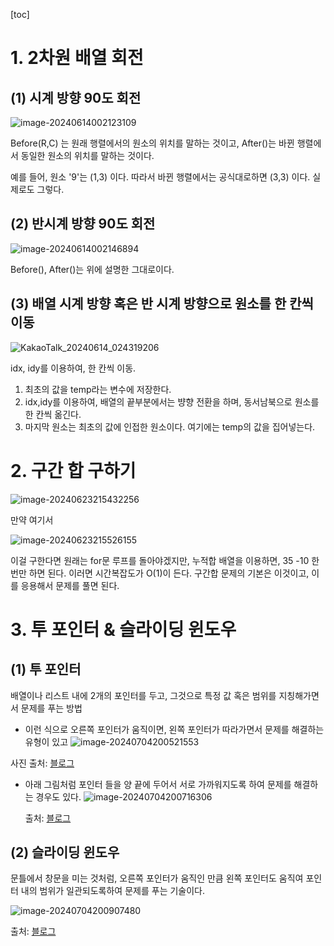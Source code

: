 [toc]

# 1. 2차원 배열 회전

## (1) 시계 방향 90도 회전

![image-20240614002123109](https://github.com/dalcheonroadhead/what-i-study/assets/102154788/9ce6b02d-85dd-424e-a82d-d8ee47cd1294)


Before(R,C) 는 원래 행렬에서의 원소의 위치를 말하는 것이고, After()는 바뀐 행렬에서 동일한 원소의 위치를 말하는 것이다. 

예를 들어,  원소 '9'는 (1,3) 이다. 따라서 바뀐 행렬에서는 공식대로하면 (3,3) 이다. 실제로도 그렇다. 

## (2) 반시계 방향 90도 회전

![image-20240614002146894](https://github.com/dalcheonroadhead/what-i-study/assets/102154788/f3a60458-1d51-4068-85c3-d36af0fe01fd)

Before(), After()는 위에 설명한 그대로이다. 

## (3) 배열 시계 방향 혹은 반 시계 방향으로 원소를 한 칸씩 이동 

![KakaoTalk_20240614_024319206](https://github.com/dalcheonroadhead/what-i-study/assets/102154788/57468324-e7dc-4eee-9cee-192372e6ad09)

idx, idy를 이용하여, 한 칸씩 이동. 

1. 최초의 값을 temp라는 변수에 저장한다.
2. idx,idy를 이용하여, 배열의 끝부분에서는 뱡향 전환을 하며, 동서남북으로 원소를 한 칸씩 옮긴다.
3. 마지막 원소는 최초의 값에 인접한 원소이다. 여기에는 temp의 값을 집어넣는다. 



# 2. 구간 합 구하기 

![image-20240623215432256](../../../../Documents/GitHub/dalcheonroadhead-github-blog/dalcheonroadhead.github.io/images/002-simulation-skill/image-20240623215432256.png)

만약 여기서 

![image-20240623215526155](../../../../Documents/GitHub/dalcheonroadhead-github-blog/dalcheonroadhead.github.io/images/002-simulation-skill/image-20240623215526155.png)

이걸 구한다면 원래는 for문 루프를 돌아야겠지만, 누적합 배열을 이용하면, 35 -10 한 번만 하면 된다. 이러면 시간복잡도가 O(1)이 든다. 구간합 문제의 기본은 이것이고, 이를 응용해서 문제를 풀면 된다.

# 3. 투 포인터 & 슬라이딩 윈도우 

## (1) 투 포인터 

배열이나 리스트 내에 2개의 포인터를 두고, 그것으로 특정 값 혹은 범위를 지칭해가면서 문제를 푸는 방법

-  이런 식으로 오른쪽 포인터가 움직이면, 왼쪽 포인터가 따라가면서 문제를 해결하는 유형이 있고
  ![image-20240704200521553](../../../../Documents/GitHub/dalcheonroadhead-github-blog/dalcheonroadhead.github.io/images/002-simulation-skill/image-20240704200521553.png)

  사진 출처: [블로그](https://butter-shower.tistory.com/226)

- 아래 그림처럼 포인터 들을 양 끝에 두어서 서로 가까워지도록 하여 문제를 해결하는 경우도 있다. 
  ![image-20240704200716306](../../../../Documents/GitHub/dalcheonroadhead-github-blog/dalcheonroadhead.github.io/images/002-simulation-skill/image-20240704200716306.png)

  출처: [블로그](https://velog.io/@dmsgur7112/Algorithm-%ED%88%AC-%ED%8F%AC%EC%9D%B8%ED%84%B0-%EC%95%8C%EA%B3%A0%EB%A6%AC%EC%A6%98)

## (2) 슬라이딩 윈도우

문틀에서 창문을 미는 것처럼, 오른쪽 포인터가 움직인 만큼 왼쪽 포인터도 움직여 포인터 내의 범위가 일관되도록하여 문제를 푸는 기술이다. 

![image-20240704200907480](../../../../Documents/GitHub/dalcheonroadhead-github-blog/dalcheonroadhead.github.io/images/002-simulation-skill/image-20240704200907480.png)

출처: [블로그](https://learning-e.tistory.com/36)

